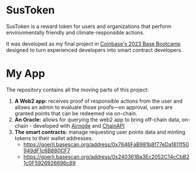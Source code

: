 # SusToken

SusToken is a reward token for users and organizations
that perform environmentally friendly and climate-responsible actions.

It was developed as my final project
in [Coinbase's 2023 Base Bootcamp](https://base.mirror.xyz/AwurHvCNqDPQYIs5aabA3DVyfDlC4rE1WBJdKU28a_g)
designed to turn experienced developers into smart contract developers.

# My App

The repository contains all the moving parts of this project:

1. **A Web2 app:** receives proof of responsible actions from the user and allows an admin to
   evaluate those proofs—on approval, users are granted points that can be redeemed via on-chain.
2. **An Oracle:** allows for querying the web2 app to bring off-chain data, on-chain - developed
   with [Airnode](https://www.api3.org/airnode/) and [ChainAPI](https://chainapi.com/)
3. **The smart contracts:** manage requesting user points data and minting tokens to their wallet
   addresses.
   - https://goerli.basescan.org/address/0x7646FaB981b8f77eDa1611f50949dF1c6B880CF7
   - https://goerli.basescan.org/address/0x240361Ba3Ec2052C14cCbB21c0F5926926696c89
